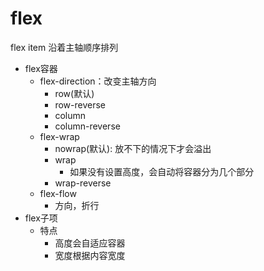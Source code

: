 # flex

flex item 沿着主轴顺序排列

- flex容器
  - flex-direction：改变主轴方向
    - row(默认)
    - row-reverse
    - column
    - column-reverse
  - flex-wrap
    - nowrap(默认): 放不下的情况下才会溢出
    - wrap
      - 如果没有设置高度，会自动将容器分为几个部分
    - wrap-reverse 
  - flex-flow
    - 方向，折行
- flex子项
  - 特点
    - 高度会自适应容器
    - 宽度根据内容宽度
